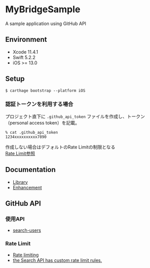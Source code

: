 # MyBridgeSample

A sample application using GitHub API

## Environment

* Xcode 11.4.1
* Swift 5.2.2
* iOS >= 13.0

## Setup

`$ carthage bootstrap --platform iOS`

### 認証トークンを利用する場合

プロジェクト直下に `.github_api_token` ファイルを作成し、トークン（personal access token）を記載。

```
% cat .github_api_token
1234xxxxxxxxxx7890
```

作成しない場合はデフォルトのRate Limitの制限となる  
[Rate Limit参照](#rate-limit)

## Documentation

* [Library](Documentation/Library.md)
* [Enhancement](Documentation/Enhancement.md)

## GitHub API

### 使用API

* [search-users](https://developer.github.com/v3/search/#search-users)

### Rate Limit

* [Rate limiting](https://developer.github.com/v3/#rate-limiting)
* [the Search API has custom rate limit rules.](https://developer.github.com/v3/search/#rate-limit)
